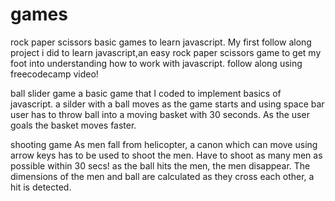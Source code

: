 # games
rock paper scissors
basic games to learn javascript.
My first follow along project i did to learn javascript,an easy rock paper scissors game to get my foot into understanding how to work with javascript.
follow along using freecodecamp video!

ball slider game
 a basic game that I coded to implement basics of javascript. 
 a silder with a ball moves as the game starts and using space bar user has to throw ball into a moving basket with 30 seconds. As the user goals the basket moves faster.

shooting game
As men fall from helicopter, a canon which can move using arrow keys has to be used to shoot the men. Have to shoot as many men as possible within 30 secs! as the ball hits the men, the men disappear. The dimensions of the men and ball are calculated as they cross each other, a hit is detected. 
 
